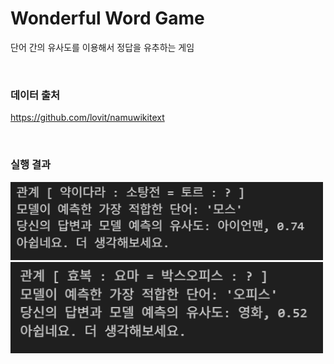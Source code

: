# Wonderful Word Game 

단어 간의 유사도를 이용해서 정답을 유추하는 게임 

<br>

### 데이터 출처
https://github.com/lovit/namuwikitext

<br>

### 실행 결과

<img src="./03_word_embedding/image1.png" width="500"/>

<br>

<img src="./03_word_embedding/image2.png" width="500"/>
